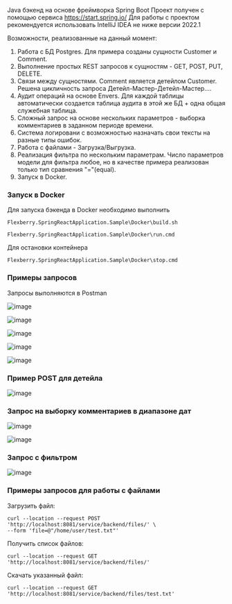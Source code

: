 Java бэкенд на основе фреймворка Spring Boot
Проект получен с помощью сервиса https://start.spring.io/
Для работы с проектом рекомендуется использовать IntelliJ IDEA не ниже версии 2022.1

Возможности, реализованные на данный момент:

1) Работа с БД Postgres. Для примера созданы сущности Customer и Comment.
2) Выполнение простых REST запросов к сущностям - GET, POST, PUT, DELETE.
3) Связи между сущностями. Comment является детейлом Customer. Решена цикличность запроса Детейл-Мастер-Детейл-Мастер....
4) Аудит операций на основе Envers. Для каждой таблицы автоматически создается таблица аудита в этой же БД + одна общая служебная таблица.
5) Сложный запрос на основе нескольких параметров - выборка комментариев в заданном периоде времени.
6) Система логировани с возможностью назначать свои тексты на разные типы ошибок.
7) Работа с файлами - Загрузка/Выгрузка.
8) Реализация фильтра по нескольким параметрам. Число параметров модели для фильтра любое, но в качестве примера реализован только тип сравнения "="(equal).
9) Запуск в Docker.

### Запуск в Docker

Для запуска бэкенда в Docker необходимо выполнить

`Flexberry.SpringReactApplication.Sample\Docker\build.sh`

`Flexberry.SpringReactApplication.Sample\Docker\run.cmd`

Для остановки контейнера

`Flexberry.SpringReactApplication.Sample\Docker\stop.cmd`

### Примеры запросов

Запросы выполняются в Postman

![image](https://github.com/Flexberry/Flexberry.SpringBootBackend.Sample/assets/13151962/d9420b10-e793-4e33-b533-219641a0073c)


![image](https://github.com/Flexberry/Flexberry.SpringBootBackend.Sample/assets/13151962/f099463b-aaf2-4885-a6de-8aa7ab070e1e)


![image](https://github.com/Flexberry/Flexberry.SpringBootBackend.Sample/assets/13151962/e792c018-18e4-4abc-957c-955c64c4e18d)

![image](https://github.com/Flexberry/Flexberry.SpringBootBackend.Sample/assets/13151962/38486722-c805-48b6-be35-f4aab95aef13)

![image](https://github.com/Flexberry/Flexberry.SpringBootBackend.Sample/assets/13151962/d9b4cb05-5a2f-49fd-b612-293a9d1da766)


### Пример POST для детейла

![image](https://github.com/Flexberry/Flexberry.SpringBootBackend.Sample/assets/13151962/52517cfc-1b80-4210-b920-d7bcf069fa29)

### Запрос на выборку комментариев в диапазоне дат

![image](https://github.com/Flexberry/Flexberry.SpringBootBackend.Sample/assets/13151962/0ac18d03-f9ea-499d-bf59-d40141d04a91)

![image](https://github.com/Flexberry/Flexberry.SpringBootBackend.Sample/assets/13151962/7aa7b2fe-9732-4c1a-99e3-819c91022bd5)

### Запрос с фильтром

![image](https://github.com/Flexberry/Flexberry.SpringBootBackend.Sample/assets/13151962/0d7fe4e6-8623-4096-a11c-1f11dee83267)

### Примеры запросов для работы с файлами

Загрузить файл:
```console
curl --location --request POST 'http://localhost:8081/service/backend/files/' \
--form 'file=@"/home/user/test.txt"'
```

Получить список файлов:
```console
curl --location --request GET 'http://localhost:8081/service/backend/files/'
```

Скачать указанный файл:
```console
curl --location --request GET 'http://localhost:8081/service/backend/files/test.txt'
```
